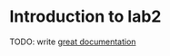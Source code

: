 # Introduction to lab2

TODO: write [great documentation](http://jacobian.org/writing/what-to-write/)
